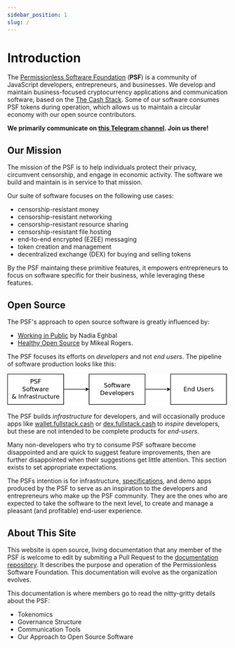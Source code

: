 ```yaml
---
sidebar_position: 1
slug: /
---
```


# Introduction

The [Permissionless Software Foundation](https://psfoundation.cash) (**PSF**) is a community of JavaScript developers, entrepreneurs, and businesses. We develop and maintain business-focused cryptocurrency applications and communication software, based on the [The Cash Stack](https://cashstack.info). Some of our software consumes PSF tokens during operation, which allows us to maintain a circular economy with our open source contributors.

**We primarily communicate on [this Telegram channel](https://t.me/permissionless_software). Join us there!**

## Our Mission

The mission of the PSF is to help individuals protect their privacy, circumvent censorship, and engage in economic activity. The software we build and maintain is in service to that mission.

Our suite of software focuses on the following use cases:
- censorship-resistant money
- censorship-resistant networking
- censorship-resistant resource sharing
- censorship-resistant file hosting
- end-to-end encrypted (E2EE) messaging
- token creation and management
- decentralized exchange (DEX) for buying and selling tokens

By the PSF maintaing these primitive features, it empowers entrepreneurs to focus on software specific for their business, while leveraging these features.

## Open Source

The PSF's approach to open source software is greatly influenced by:
- [Working in Public](https://amzn.to/3MvMXm1) by Nadia Eghbal
- [Healthy Open Source](https://medium.com/the-node-js-collection/healthy-open-source-967fa8be7951) by Mikeal Rogers.

The PSF focuses its efforts on *developers* and not *end users*. The pipeline of software production looks like this:

![PSF Production Workflow](./img/production-workflow.png)

The PSF builds *infrastructure* for developers, and will occasionally produce apps like [wallet.fullstack.cash](https://bchn-wallet.fullstack.cash) or [dex.fullstack.cash](https://dex.fullstack.cash) to *inspire* developers, but these are not intended to be complete products for *end-users*.

Many non-developers who try to consume PSF software become disappointed and are quick to suggest feature improvements, then are further disappointed when their suggestions get little attention. This section exists to set appropriate expectations.

The PSFs intention is for infrastructure, [specifications](https://github.com/Permissionless-Software-Foundation/specifications), and demo apps produced by the PSF to serve as an inspiration to the developers and entrepreneurs who make up the PSF community. They are the ones who are expected to take the software to the next level, to create and manage a pleasant (and profitable) end-user experience.

## About This Site

This website is open source, living documentation that any member of the PSF is welcome to edit by submiting a Pull Request to the [documentation repository](https://github.com/Permissionless-Software-Foundation/psfoundation.info). It describes the purpose and operation of the Permissionless Software Foundation. This documentation will evolve as the organization evolves.

This documentation is where members go to read the nitty-gritty details about the PSF:
- Tokenomics
- Governance Structure
- Communication Tools
- Our Approach to Open Source Software
